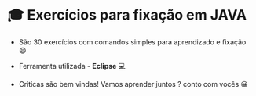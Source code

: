# 🎓 Exercícios para fixação em JAVA

- São 30 exercícios com comandos simples para aprendizado e fixação :smile:

- Ferramenta utilizada - **Eclipse** 💻

- Criticas são bem vindas! Vamos aprender juntos ? conto com vocês :grinning:
